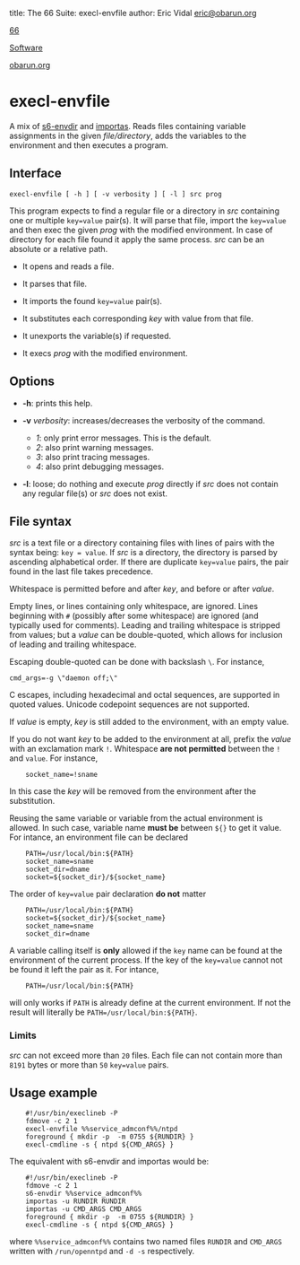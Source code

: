 title: The 66 Suite: execl-envfile
author: Eric Vidal <eric@obarun.org>

[66](index.html)

[Software](https://web.obarun.org/software)

[obarun.org](https://web.obarun.org)

# execl-envfile

A mix of [s6-envdir](https://skarnet.org/software/s6/s6-envdir.html) and [importas](https://skarnet.org/software/execline/importas.html). Reads files containing variable assignments in the given *file/directory*, adds the variables to the environment and then executes a program.

## Interface

```
execl-envfile [ -h ] [ -v verbosity ] [ -l ] src prog
```
This program expects to find a regular file or a directory in *src* containing one or multiple `key=value` pair(s). It will parse that file, import the `key=value` and then exec the given *prog* with the modified environment. In case of directory for each file found it apply the same process. *src* can be an absolute or a relative path.

- It opens and reads a file.

- It parses that file.

- It imports the found `key=value` pair(s).

- It substitutes each corresponding *key* with value from that file.

- It unexports the variable(s) if requested.

- It execs *prog* with the modified environment.

## Options

- **-h**: prints this help.

- **-v** *verbosity*: increases/decreases the verbosity of the command.
    * *1*: only print error messages. This is the default.
    * *2*: also print warning messages.
    * *3*: also print tracing messages.
    * *4*: also print debugging messages.

- **-l**: loose; do nothing and execute *prog* directly if *src* does not contain any regular file(s) or *src* does not exist.

## File syntax

*src* is a text file or a directory containing files with lines of pairs with the syntax being: `key = value`. If *src* is a directory, the directory is parsed by ascending alphabetical order. If there are duplicate `key=value` pairs, the pair found in the last file takes precedence.

Whitespace is permitted before and after *key*, and before or after *value*.

Empty lines, or lines containing only whitespace, are ignored. Lines beginning with `#` (possibly after some whitespace) are ignored (and typically used for comments). Leading and trailing whitespace is stripped from values; but a *value* can be double-quoted, which allows for inclusion of leading and trailing whitespace.

Escaping double-quoted can be done with backslash `\`. For instance,

```
cmd_args=-g \"daemon off;\"
```

C escapes, including hexadecimal and octal sequences, are supported in quoted values. Unicode codepoint sequences are not supported.

If *value* is empty, *key* is still added to the environment, with an empty value.

If you do not want *key* to be added to the environment at all, prefix the *value* with an exclamation mark `!`. Whitespace **are not permitted** between the `!` and `value`. For instance,

```
    socket_name=!sname
```

In this case the *key* will be removed from the environment after the substitution.

Reusing the same variable or variable from the actual environment is allowed. In such case, variable name **must be** between `${}` to get it value. For intance, an environment file can be declared

```
    PATH=/usr/local/bin:${PATH}
    socket_name=sname
    socket_dir=dname
    socket=${socket_dir}/${socket_name}
```

The order of `key=value` pair declaration **do not** matter

```
    PATH=/usr/local/bin:${PATH}
    socket=${socket_dir}/${socket_name}
    socket_name=sname
    socket_dir=dname
```

A variable calling itself is **only** allowed if the `key` name can be found at the environment of the current process. If the key of the `key=value` cannot not be found it left the pair as it. For intance,

```
    PATH=/usr/local/bin:${PATH}
```

will only works if `PATH` is already define at the current environment. If not the result will literally be `PATH=/usr/local/bin:${PATH}`.

### Limits

*src* can not exceed more than `20` files. Each file can not contain more than `8191` bytes or more than `50` `key=value` pairs.

## Usage example

```
    #!/usr/bin/execlineb -P
    fdmove -c 2 1
    execl-envfile %%service_admconf%%/ntpd
    foreground { mkdir -p  -m 0755 ${RUNDIR} }
    execl-cmdline -s { ntpd ${CMD_ARGS} }

```

The equivalent with s6-envdir and importas would be:

```
    #!/usr/bin/execlineb -P
    fdmove -c 2 1
    s6-envdir %%service_admconf%%
    importas -u RUNDIR RUNDIR
    importas -u CMD_ARGS CMD_ARGS
    foreground { mkdir -p  -m 0755 ${RUNDIR} }
    execl-cmdline -s { ntpd ${CMD_ARGS} }
```

where `%%service_admconf%%` contains two named files `RUNDIR` and `CMD_ARGS` written with `/run/openntpd` and `-d -s` respectively.
